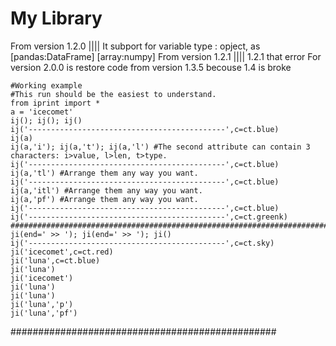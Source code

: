 # My Library
From version 1.2.0 |||| It subport for variable type : opject, as [pandas:DataFrame] [array:numpy]
From version 1.2.1 |||| 1.2.1 that error
For  version 2.0.0 is restore code from version 1.3.5 becouse 1.4 is broke

    #Working example
    #This run should be the easiest to understand.
    from iprint import *
    a = 'icecomet'
    ij(); ij(); ij()
    ij('--------------------------------------------',c=ct.blue)
    ij(a)
    ij(a,'i'); ij(a,'t'); ij(a,'l') #The second attribute can contain 3 characters: i>value, l>len, t>type.
    ij('--------------------------------------------',c=ct.blue)
    ij(a,'tl') #Arrange them any way you want.
    ij('--------------------------------------------',c=ct.blue)
    ij(a,'itl') #Arrange them any way you want.
    ij(a,'pf') #Arrange them any way you want.
    ij('--------------------------------------------',c=ct.blue)
    ij('--------------------------------------------',c=ct.greenk)
    ######################################################################################
    ji(end=' >> '); ji(end=' >> '); ji()
    ij('--------------------------------------------',c=ct.sky)
    ji('icecomet',c=ct.red)
    ji('luna',c=ct.blue)
    ji('luna')
    ji('icecomet')
    ji('luna')
    ji('luna')
    ji('luna','p')
    ji('luna','pf')

################################################
